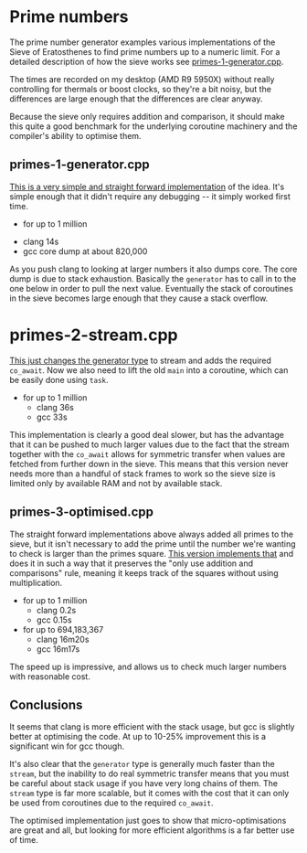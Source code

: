 # Prime numbers

The prime number generator examples various implementations of the Sieve of Eratosthenes to find prime numbers up to a numeric limit. For a detailed description of how the sieve works see [primes-1-generator.cpp](./primes-1-generator.cpp).

The times are recorded on my desktop (AMD R9 5950X) without really controlling for thermals or boost clocks, so they're a bit noisy, but the differences are large enough that the differences are clear anyway.

Because the sieve only requires addition and comparison, it should make this quite a good benchmark for the underlying coroutine machinery and the compiler's ability to optimise them.


## primes-1-generator.cpp

[This is a very simple and straight forward implementation](./primes-1-generator.cpp) of the idea. It's simple enough that it didn't require any debugging -- it simply worked first time.

*  for up to 1 million
  - clang 14s
  - gcc core dump at about 820,000

As you push clang to looking at larger numbers it also dumps core. The core dump is due to stack exhaustion. Basically the `generator` has to call in to the one below in order to pull the next value. Eventually the stack of coroutines in the sieve becomes large enough that they cause a stack overflow.


# primes-2-stream.cpp

[This just changes the generator type](./primes-2-stream.cpp) to stream and adds the required `co_await`. Now we also need to lift the old `main` into a coroutine, which can be easily done using `task`.

* for up to 1 million
  - clang 36s
  - gcc 33s

This implementation is clearly a good deal slower, but has the advantage that it can be pushed to much larger values due to the fact that the stream together with the `co_await` allows for symmetric transfer when values are fetched from further down in the sieve. This means that this version never needs more than a handful of stack frames to work so the sieve size is limited only by available RAM and not by available stack.


## primes-3-optimised.cpp

The straight forward implementations above always added all primes to the sieve, but it isn't necessary to add the prime until the number we're wanting to check is larger than the primes square. [This version implements that](./primes-3-optimised.cpp) and does it in such a way that it preserves the "only use addition and comparisons" rule, meaning it keeps track of the squares without using multiplication.

* for up to 1 million
  - clang 0.2s
  - gcc 0.15s
* for up to 694,183,367
  - clang 16m20s
  - gcc 16m17s

The speed up is impressive, and allows us to check much larger numbers with reasonable cost.


## Conclusions

It seems that clang is more efficient with the stack usage, but gcc is slightly better at optimising the code. At up to 10-25% improvement this is a significant win for gcc though.

It's also clear that the `generator` type is generally much faster than the `stream`, but the inability to do real symmetric transfer means that you must be careful about stack usage if you have very long chains of them. The `stream` type is far more scalable, but it comes with the cost that it can only be used from coroutines due to the required `co_await`.

The optimised implementation just goes to show that micro-optimisations are great and all, but looking for more efficient algorithms is a far better use of time.
